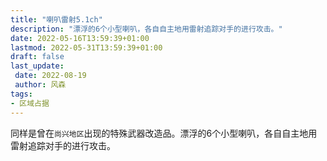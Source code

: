 ```yaml
---
title: "喇叭雷射5.1ch"
description: "漂浮的6个小型喇叭，各自自主地用雷射追踪对手的进行攻击。"
date: 2022-05-16T13:59:39+01:00
lastmod: 2022-05-31T13:59:39+01:00
draft: false
last_update:  
 date: 2022-08-19
 author: 风森
tags:
- 区域占据
---
```


同样是曾在`尚兴地区`出现的特殊武器改造品。漂浮的6个小型喇叭，各自自主地用雷射追踪对手的进行攻击。